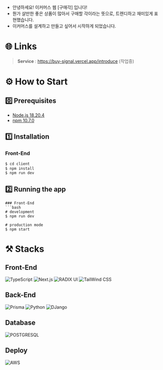 - 안녕하세요! 이커머스 웹 [구매각] 입니다! <br/>
- 뭔가 살만한 좋은 상품이 많아서 구매할 각이라는 뜻으로, 트렌디하고 재미있게 표현했습니다. <br/>
- 이커머스를 설계하고 만들고 싶어서 시작하게 되었습니다.

# 🌐 Links

> **Service** : https://buy-signal.vercel.app/introduce (작업중) <br>

# ⚙️ How to Start

## 0️⃣ Prerequisites

- [Node.js 18.20.4](https://nodejs.org/en/download/package-manager/)
- [npm 10.7.0](https://www.npmjs.com/package/npm/v/10.7.0)

## 1️⃣ Installation

### Front-End

```bash
$ cd client
$ npm install
$ npm run dev
```

## 2️⃣ Running the app

````
### Front-End
```bash
# development
$ npm run dev

# production mode
$ npm start
````

# ⚒️ Stacks

## Front-End

![TypeScript](https://img.shields.io/badge/TypeScript-3178C6?style=for-the-badge&logo=TypeScript&logoColor=white)
![Next.js](https://img.shields.io/badge/Next.js-000000?style=for-the-badge&logo=Next.js&logoColor=white)
![RADIX UI](https://img.shields.io/badge/Radix-000000?style=for-the-badge&logo=radixui&logoColor=white)
![TailWind CSS](https://img.shields.io/badge/Tailwind_CSS-grey?style=for-the-badge&logo=tailwind-css&logoColor=38B2AC)

## Back-End

![Prisma](https://img.shields.io/badge/Prisma-3982CE?style=for-the-badge&logo=Prisma&logoColor=white)
![Python](https://img.shields.io/badge/Python-3776AB.svg?&style=for-the-badge&logo=Python&logoColor=white)
![DJango](https://img.shields.io/badge/django--rest--framework-3.12.4-blue?style=for-the-badge&labelColor=333333&logo=django&logoColor=white&color=blue)

## Database

![POSTGRESQL](https://img.shields.io/badge/POSTGRESQL-4479A1?style=for-the-badge&logo=POSTGRESQL&logoColor=white)

## Deploy

![AWS](https://img.shields.io/badge/AWS-232F3E?style=for-the-badge&logo=AmazonAWS&logoColor=white)
